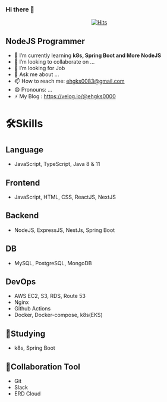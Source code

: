 ### Hi there 👋

  <div align=center>
	
  [![Hits](https://hits.seeyoufarm.com/api/count/incr/badge.svg?url=https%3A%2F%2Fgithub.com%2Fzzsza)](https://hits.seeyoufarm.com) 
	
  </div>

<!--
**ehgks0000/ehgks0000** is a ✨ _special_ ✨ repository because its `README.md` (this file) appears on your GitHub profile.

Here are some ideas to get you started:

- 🔭 I’m currently working on ...
- 🌱 I’m currently learning ...
- 👯 I’m looking to collaborate on ...
- 🤔 I’m looking for help with ...
- 💬 Ask me about ...
- 📫 How to reach me: ...
- 😄 Pronouns: ...
- ⚡ Fun fact: ...
-->

## NodeJS Programmer


- 🌱 I’m currently learning **k8s, Spring Boot and More NodeJS**
- 👯 I’m looking to collaborate on ...
- 🤔 I’m looking for Job
- 💬 Ask me about ...
- 📫 How to reach me: ehgks0083@gmail.com
- 😄 Pronouns: ...
- ⚡ My Blog : https://velog.io/@ehgks0000


# 🛠Skills
## Language
- JavaScript, TypeScript, Java 8 & 11
## Frontend
- JavaScript, HTML, CSS, ReactJS, NextJS
## Backend
- NodeJS, ExpressJS, NestJs, Spring Boot

## DB
- MySQL, PostgreSQL, MongoDB

## DevOps
- AWS EC2, S3, RDS, Route 53
- Nginx
- Github Actions
- Docker, Docker-compose, k8s(EKS)

## 📙Studying
- k8s, Spring Boot
## 🤝Collaboration Tool
- Git
- Slack
- ERD Cloud
